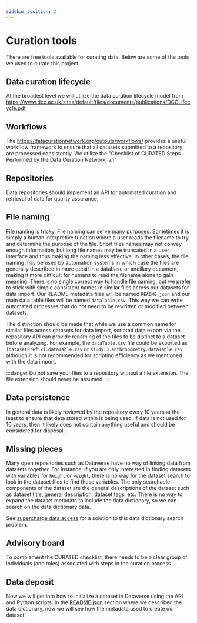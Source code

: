 ```yaml
---
sidebar_position: 2
---
```


# Curation tools

There are free tools available for curating data. Below are some of the tools we used to curate this project.

## Data curation lifecycle

At the broadest level we will utilize the data curation lifecycle model from https://www.dcc.ac.uk/sites/default/files/documents/publications/DCCLifecycle.pdf

## Workflows

The https://datacurationnetwork.org/outputs/workflows/ provides a useful workflow framework to ensure that all datasets submitted to a repository are processed consistently. We utilize the "Checklist of CURATED Steps Performed by the Data Curation Network, v.1"

## Repositories

Data repositories should implement an API for automated curation and retrieval of data for quality assurance.

## File naming

File naming is tricky. File naming can serve many purposes. Sometimes it is simply a human interpretive function where a user reads the filename to try and determine the purpose of the file. Short files names may not convey enough information, but long file names may be truncated in a user interface and thus making the naming less effective. In other cases, the file naming may be used by automation systems in which case the files are generally described in more detail in a database or ancillary document, making it more difficult for humans to read the filename alone to gain meaning. 
There is no single correct way to handle file naming, but we prefer to stick with simple consistent names in similar files across our datasets for data import. Our README metadata files will be named `README.json` and our main data table files will be named `dataTable.csv`. This way we can write automated processes that do not need to be rewritten or modified between datasets. 

The distinction should be made that while we use a common name for similar files across datasets for data import, scripted data export via the repository API can provide renaming of the files to be distinct to a dataset before analyzing. For example, the `dataTable.csv` file could be exported as `[datasetPrefix].dataTable.csv` or `studyT3.anthropometry.dataTable.csv`, although it is not recommended for scripting efficiency as we mentioned with the data import.

:::danger
Do not save your files to a repository without a file extension. The file extension should never be assumed.
:::

## Data persistence

In general data is likely reviewed by the repository every 10 years at the least to ensure that data stored within is being used. If data is not used for 10 years, then it likely does not contain anything useful and should be considered for disposal.

## Missing pieces

Many open repositories such as Dataverse have no way of linking data from datasets together. For instance, if you are only interested in finding datasets with variables for `height` or `weight`, there is no way for the dataset search to look in the dataset files to find those variables. The only searchable components of the dataset are the general descriptions of the dataset such as dataset title, general description, dataset tags, etc. There is no way to expand the dataset metadata to include the data dictionary, so we can search on the data dictionary data.

See [supercharge data access](/docs/curation-tools/supercharge-access.md) for a solution to this data dictionary search problem.

## Advisory board

To complement the CURATED checklist, there needs to be a clear group of individuals (and roles) associated with steps in the curation process.

## Data deposit

Now we will get into how to initialize a dataset in Dataverse using the API and Python scripts. In the [README.json](/docs/curation-tools/data-dictionary.md#readmejson-metadata) section where we described the data dictionary, now we will see how the metadata used to create our dataset.

